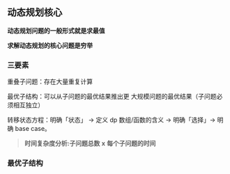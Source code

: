 ## 动态规划核心

**动态规划问题的一般形式就是求最值**

**求解动态规划的核心问题是穷举**

### 三要素

重叠子问题：存在大量重复计算

最优子结构：可以从子问题的最优结果推出更 大规模问题的最优结果（子问题必须相互独立）

转移状态方程：明确「状态」 -> 定义 dp 数组/函数的含义 -> 明确「选择」-> 明确 base case。

> **时间复杂度分析:子问题总数** **x** **每个子问题的时间**

### 最优子结构





